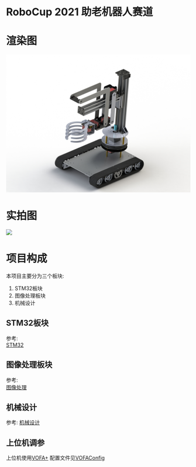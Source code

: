 # RoboCup 2021 助老机器人赛道
# 渲染图
![](./Images/Rendering.jpg)
# 实拍图
![](./Images/Picture.jpg)

# 项目构成
本项目主要分为三个板块:  
1. STM32板块
2. 图像处理板块
3. 机械设计

## STM32板块
参考:  
[STM32](./STM32/Readme.md)  

## 图像处理板块
参考:  
[图像处理](./ImageProcessing/Readme.md)  

## 机械设计
参考: 
[机械设计](./Machine/Readme.md)

## 上位机调参
上位机使用[VOFA+](https://www.vofa.plus/)
配置文件见[VOFAConfig](/HostComputer/VOFAConfig/Readme.md)
